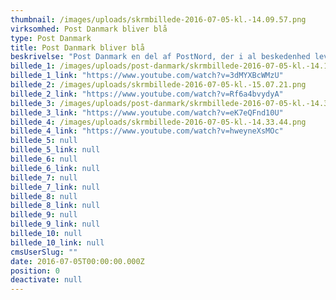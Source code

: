 ```yaml
---
thumbnail: /images/uploads/skrmbillede-2016-07-05-kl.-14.09.57.png
virksomhed: Post Danmark bliver blå
type: Post Danmark
title: Post Danmark bliver blå
beskrivelse: "Post Danmark en del af PostNord, der i al beskedenhed leverer 5.200.000.000 forsendelser om året. Denne virkelighed betyder, at der fremadrettet bliver et ensartet brand for koncernen. Og det er blåt. Der var derfor et stort behov for uddybe baggrunden for og skærpe kendskabet til denne ændring - ikke mindst da danskerne dagligt vælger pakkeleverandør, når de handler online. Derfor lancerede Post Danmark kampagnen, ”Post du kender. Bare blå”, der havde til formål at oplyse om ændringerne, og at dansk rød blev til nordisk blå. Kampagnen var primært aktiv på TV samt i et overlay på Post Danmarks hjemmeside med 700.000 månedlige besøgende, og var desuden massivt tilstede på øvrige online og social medier. Budskabet blev suppleret af infomercials om en række services og apps, for at give flere danskere en bedre og mere tidssvarende postoplevelse. Disse blev lanceret som et separat univers på YouTube.\n\n"
billede_1: /images/uploads/post-danmark/skrmbillede-2016-07-05-kl.-14.18.49.png
billede_1_link: "https://www.youtube.com/watch?v=3dMYXBcWMzU"
billede_2: /images/uploads/skrmbillede-2016-07-05-kl.-15.07.21.png
billede_2_link: "https://www.youtube.com/watch?v=Rf6a4bvydyA"
billede_3: /images/uploads/post-danmark/skrmbillede-2016-07-05-kl.-14.33.44.png
billede_3_link: "https://www.youtube.com/watch?v=eK7eQFnd10U"
billede_4: /images/uploads/skrmbillede-2016-07-05-kl.-14.33.44.png
billede_4_link: "https://www.youtube.com/watch?v=hweyneXsMOc"
billede_5: null
billede_5_link: null
billede_6: null
billede_6_link: null
billede_7: null
billede_7_link: null
billede_8: null
billede_8_link: null
billede_9: null
billede_9_link: null
billede_10: null
billede_10_link: null
cmsUserSlug: ""
date: 2016-07-05T00:00:00.000Z
position: 0
deactivate: null
---
```


